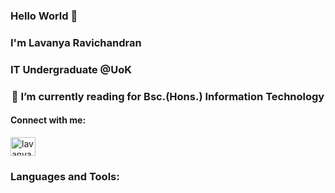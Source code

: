 ### Hello World 👋
### I'm Lavanya Ravichandran
### IT Undergraduate @UoK

<!-- ![My anim]([https://github.com/Lavan0927/Lavan0927/blob/main/anim.svg] -->


<h3 align="center">🌱 I’m currently reading for Bsc.(Hons.) Information Technology </h3>
<h4 align="left">Connect with me:</h4>
<p align="left">
<a href="https://www.linkedin.com/in/lavanya-ravichadran/" target="blank"><img align="center" src="https://raw.githubusercontent.com/rahuldkjain/github-profile-readme-generator/master/src/images/icons/Social/linked-in-alt.svg" alt="lavanya-ravichandran" height="30" width="40" /></a>
</p>    

<h3 align="left">Languages and Tools:</h3>



<!--
**Lavan0927/Lavan0927** is a ✨ _special_ ✨ repository because its `README.md` (this file) appears on your GitHub profile.

Here are some ideas to get you started:

- 🔭 I’m currently working on ...
- 🌱 I’m currently learning ...
- 👯 I’m looking to collaborate on ...
- 🤔 I’m looking for help with ...
- 💬 Ask me about ...
- 📫 How to reach me: ...
- 😄 Pronouns: ...
- ⚡ Fun fact: ...
-->
